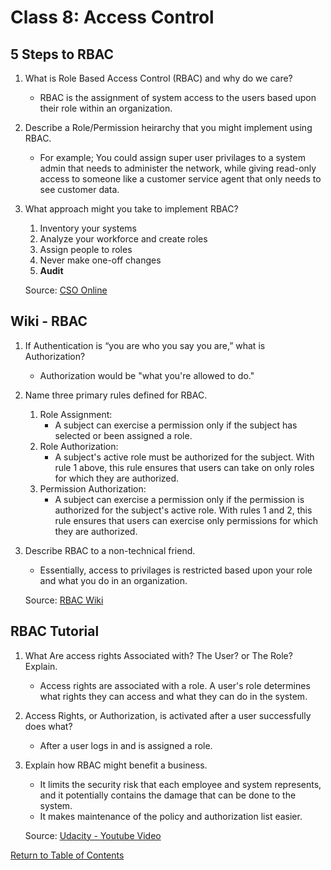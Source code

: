 # Class 8: Access Control

## 5 Steps to RBAC

1. What is Role Based Access Control (RBAC) and why do we care?

    * RBAC is the assignment of system access to the users based upon their role within an organization.

2. Describe a Role/Permission heirarchy that you might implement using RBAC.

    * For example; You could assign super user privilages to a system admin that needs to administer the network, while giving read-only access to someone like a customer service agent that only needs to see customer data.

3. What approach might you take to implement RBAC?

    1. Inventory your systems
    2. Analyze your workforce and create roles
    3. Assign people to roles
    4. Never make one-off changes
    5. **Audit**

    Source: [CSO Online](https://www.csoonline.com/article/3060780/5-steps-to-simple-role-based-access-control.html)

## Wiki - RBAC

1. If Authentication is “you are who you say you are,” what is Authorization?

    * Authorization would be "what you're allowed to do."

2. Name three primary rules defined for RBAC.

    1. Role Assignment:  
        * A subject can exercise a permission only if the subject has selected or been assigned a role.
    2. Role Authorization:
        * A subject's active role must be authorized for the subject. With rule 1 above, this rule ensures that users can take on only roles for which they are authorized.
    3. Permission Authorization:
        * A subject can exercise a permission only if the permission is authorized for the subject's active role. With rules 1 and 2, this rule ensures that users can exercise only permissions for which they are authorized.

3. Describe RBAC to a non-technical friend.

    * Essentially, access to privilages is restricted based upon your role and what you do in an organization.

    Source: [RBAC Wiki](https://en.wikipedia.org/wiki/Role-based_access_control)

## RBAC Tutorial

1. What Are access rights Associated with? The User? or The Role? Explain.

    * Access rights are associated with a role.  A user's role determines what rights they can access and what they can do in the system.

2. Access Rights, or Authorization, is activated after a user successfully does what?

    * After a user logs in and is assigned a role.

3. Explain how RBAC might benefit a business.

    * It limits the security risk that each employee and system represents, and it potentially contains the damage that can be done to the system.
    * It makes maintenance of the policy and authorization list easier.

    Source: [Udacity - Youtube Video](https://www.youtube.com/watch?v=C4NP8Eon3cA)

[Return to Table of Contents](https://haydencleaver.github.io/reading-notes/)